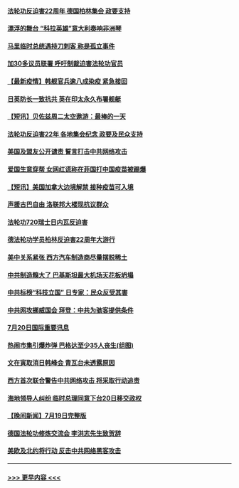 #### [法轮功反迫害22周年  德国柏林集会  政要支持](../pages/prog202/a103170171.md?t=07210501) 
#### [漂浮的舞台 “科拉英雄”意大利奏响非洲琴](../pages/prog202/a103170173.md?t=07210501) 
#### [马里临时总统遇持刀刺客 称是孤立事件](../pages/prog202/a103170160.md?t=07210501) 
#### [加30多议员联署 呼吁制裁迫害法轮功官员](../pages/prog202/a103170145.md?t=07210501) 
#### [【最新疫情】韩舰官兵逾八成染疫 紧急接回](../pages/prog202/a103169963.md?t=07210501) 
#### [日英防长一致抗共 英在印太永久布署舰艇](../pages/prog202/a103169976.md?t=07210501) 
#### [【短讯】贝佐兹周二太空遨游：最棒的一天](../pages/prog202/a103169961.md?t=07210501) 
#### [法轮功反迫害22年 各地集会纪念 政要及民众支持](../pages/prog202/a103169974.md?t=07210501) 
#### [美国及盟友公开谴责 誓言打击中共网络攻击](../pages/prog202/a103169980.md?t=07210501) 
#### [爱国生意穿帮 女网红谎称在菲国打中国疫苗被踢爆](../pages/prog202/a103169927.md?t=07210501) 
#### [【短讯】美国加拿大边境解禁 接种疫苗可入境](../pages/prog202/a103169922.md?t=07210501) 
#### [声援古巴自由 洛联邦大楼现抗议群众](../pages/prog202/a103169901.md?t=07210501) 
#### [法轮功720瑞士日内瓦反迫害](../pages/prog202/a103169888.md?t=07210501) 
#### [德法轮功学员柏林反迫害22周年大游行](../pages/prog202/a103169882.md?t=07210501) 
#### [美中关系紧张 西方汽车制造商尽量摆脱稀土](../pages/prog202/a103169739.md?t=07210501) 
#### [中共制造糗大了 巴基斯坦最大机场天花板坍塌](../pages/prog202/a103169719.md?t=07210501) 
#### [中共标榜“科技立国” 日专家：民众反受其害](../pages/prog202/a103169674.md?t=07210501) 
#### [中共网攻挪威国会 拜登：中共为骇客提供条件](../pages/prog202/a103169670.md?t=07210501) 
#### [7月20日国际重要讯息](../pages/prog202/a103169666.md?t=07210501) 
#### [热闹市集引爆炸弹 巴格达至少35人丧生(组图)](../pages/prog202/a103169665.md?t=07210501) 
#### [文在寅取消日韩峰会 青瓦台未透露原因](../pages/prog202/a103169682.md?t=07210501) 
#### [西方首次联合警告中共网络攻击 将采取行动追责](../pages/prog202/a103169652.md?t=07210501) 
#### [海地领导人纠纷 临时总理同意下台20日移交政权](../pages/prog202/a103169538.md?t=07210501) 
#### [【晚间新闻】7月19日完整版](../pages/prog202/a103169519.md?t=07210501) 
#### [德国法轮功修炼交流会 李洪志先生致贺辞](../pages/prog202/a103169462.md?t=07210501) 
#### [美欧及北约将行动 反击中共网络黑客攻击](../pages/prog202/a103169437.md?t=07210501) 

----
#### [ >>> 更早内容 <<< ](../indexes/prog202-earlier.md)
